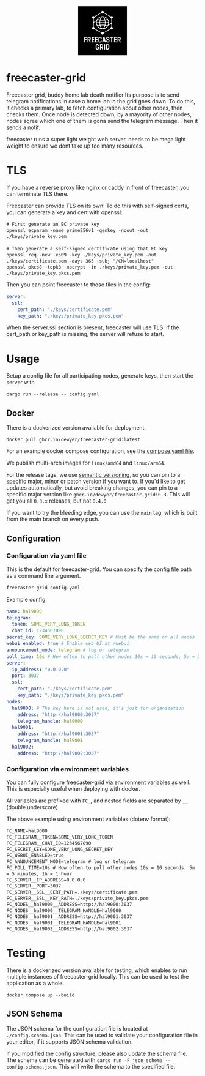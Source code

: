<div align="center">
<img src="./src/webui/freecaster.svg" alt="Freecaster Logo" width="128" height="128"/>
</div>

# freecaster-grid
Freecaster grid, buddy home lab death notifier
Its purpose is to send telegram notifications in case a home lab in the grid goes down.
To do this, it checks a primary lab, to fetch configuration about other nodes, then checks them.
Once node is detected down, by a mayority of other nodes, nodes agree which one of them is gona send the telegram
message. Then it sends a notif.

freecaster runs a super light weight web server, needs to be mega light weight to ensure we dont take up too many resources.

# TLS

If you have a reverse proxy like nginx or caddy in front of freecaster, you can terminate TLS there.

Freecaster can provide TLS on its own!
To do this with self-signed certs, you can generate a key and cert with openssl:

```
# First generate an EC private key
openssl ecparam -name prime256v1 -genkey -noout -out ./keys/private_key.pem

# Then generate a self-signed certificate using that EC key
openssl req -new -x509 -key ./keys/private_key.pem -out ./keys/certificate.pem -days 365 -subj "/CN=localhost"
openssl pkcs8 -topk8 -nocrypt -in ./keys/private_key.pem -out ./keys/private_key.pkcs.pem
```

Then you can point freecaster to those files in the config:

```yaml
server:
  ssl:
    cert_path: "./keys/certificate.pem"
    key_path: "./keys/private_key.pkcs.pem"
```

When the server.ssl section is present, freecaster will use TLS.
If the cert_path or key_path is missing, the server will refuse to start.

# Usage
Setup a config file for all participating nodes, generate keys, then start the server with
```
cargo run --release -- config.yaml
```

## Docker
There is a dockerized version available for deployment.
```
docker pull ghcr.io/dewyer/freecaster-grid:latest
```
For an example docker compose configuration, see the [compose.yaml file](examples/compose.yaml).

We publish multi-arch images for `linux/amd64` and `linux/arm64`.

For the release tags, we use [semantic versioning](https://semver.org/), so you can pin to a specific major, minor or patch version if you want to.
If you'd like to get updates automatically, but avoid breaking changes, you can pin to a specific major version like `ghcr.io/dewyer/freecaster-grid:0.3`.
This will get you all `0.3.x` releases, but not `0.4.0`.

If you want to try the bleeding edge, you can use the `main` tag, which is built from the main branch on every push.

## Configuration

### Configuration via yaml file

This is the default for freecaster-grid. You can specify the config file path as a command line argument.
```bash
freecaster-grid config.yaml
```

Example config:
```yaml
name: hal9000
telegram:
  token: SOME_VERY_LONG_TOKEN
  chat_id: 1234567890 
secret_key: SOME_VERY_LONG_SECRET_KEY # Must be the same on all nodes
webui_enabled: true # Enable web UI at /webui
announcement_mode: telegram # log or telegram
poll_time: 10s # How often to poll other nodes 10s = 10 seconds, 5m = 5 minutes, 1h = 1 hour
server:
  ip_address: "0.0.0.0"
  port: 3037
  ssl:
    cert_path: "./keys/certificate.pem"
    key_path: "./keys/private_key.pkcs.pem"
nodes:
  hal9000: # The key here is not used, it's just for organization
    address: "http://hal9000:3037"
    telegram_handle: hal9000
  hal9001:
    address: "http://hal9001:3037"
    telegram_handle: hal9001
  hal9002:
    address: "http://hal9002:3037"
```

### Configuration via environment variables

You can fully configure freecaster-grid via environment variables as well.
This is especially useful when deploying with docker.

All variables are prefixed with `FC_`, and nested fields are separated by `__` (double underscore).

The above example using environment variables (dotenv format):
```env
FC_NAME=hal9000
FC_TELEGRAM__TOKEN=SOME_VERY_LONG_TOKEN
FC_TELEGRAM__CHAT_ID=1234567890
FC_SECRET_KEY=SOME_VERY_LONG_SECRET_KEY
FC_WEBUI_ENABLED=true
FC_ANNOUNCEMENT_MODE=telegram # log or telegram
FC_POLL_TIME=10s # How often to poll other nodes 10s = 10 seconds, 5m = 5 minutes, 1h = 1 hour
FC_SERVER__IP_ADDRESS=0.0.0.0
FC_SERVER__PORT=3037
FC_SERVER__SSL__CERT_PATH=./keys/certificate.pem
FC_SERVER__SSL__KEY_PATH=./keys/private_key.pkcs.pem
FC_NODES__hal9000__ADDRESS=http://hal9000:3037
FC_NODES__hal9000__TELEGRAM_HANDLE=hal9000
FC_NODES__hal9001__ADDRESS=http://hal9001:3037
FC_NODES__hal9001__TELEGRAM_HANDLE=hal9001
FC_NODES__hal9002__ADDRESS=http://hal9002:3037
```

# Testing
There is a dockerized version available for testing, which enables to run multiple instances of freecaster-grid locally. This can be used to test the application as a whole.
```
docker compose up --build
```

## JSON Schema

The JSON schema for the configuration file is located at `./config.schema.json`.
This can be used to validate your configuration file in your editor, if it supports JSON schema validation.

If you modified the config structure, please also update the schema file.
The schema can be generated with `cargo run -F json_schema -- config.schema.json`.
This will write the schema to the specified file.